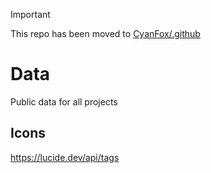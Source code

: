 > [!IMPORTANT]  
> This repo has been moved to [CyanFox/.github](https://github.com/CyanFox/.github)

# Data
Public data for all projects

## Icons
https://lucide.dev/api/tags
